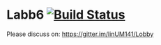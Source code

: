 # Labb6 [![Build Status](https://travis-ci.org/linUM141/Labb6.svg?branch=master)](https://travis-ci.org/linUM141/Labb6)
Please discuss on:
https://gitter.im/linUM141/Lobby
